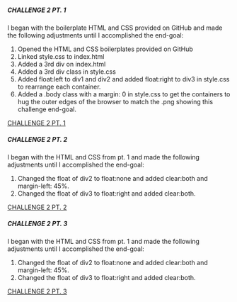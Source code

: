 ##### CHALLENGE 2 PT. 1
I began with the boilerplate HTML and CSS provided on GitHub and made the following adjustments until I accomplished the end-goal:

1. Opened the HTML and CSS boilerplates provided on GitHub
2. Linked style.css to index.html
3. Added a 3rd div on index.html
4. Added a 3rd div class in style.css
5. Added float:left to div1 and div2 and added float:right to div3 in style.css to rearrange each container.
6. Added a .body class with a margin: 0 in style.css to get the containers to hug the outer edges of the browser to match the .png showing this challenge end-goal.

[CHALLENGE 2 PT. 1](https://github.com/jamesnsummers/css_challenges/tree/master/challenge_2/css1)

##### CHALLENGE 2 PT. 2
I began with the HTML and CSS from pt. 1 and made the following adjustments until I accomplished the end-goal:

1. Changed the float of div2 to float:none and added clear:both and margin-left: 45%.
2. Changed the float of div3 to float:right and added clear:both.

[CHALLENGE 2 PT. 2](https://github.com/jamesnsummers/css_challenges/tree/master/challenge_2/css2)

##### CHALLENGE 2 PT. 3
I began with the HTML and CSS from pt. 1 and made the following adjustments until I accomplished the end-goal:

1. Changed the float of div2 to float:none and added clear:both and margin-left: 45%.
2. Changed the float of div3 to float:right and added clear:both.

[CHALLENGE 2 PT. 3](https://github.com/jamesnsummers/css_challenges/tree/master/challenge_2/css3)
